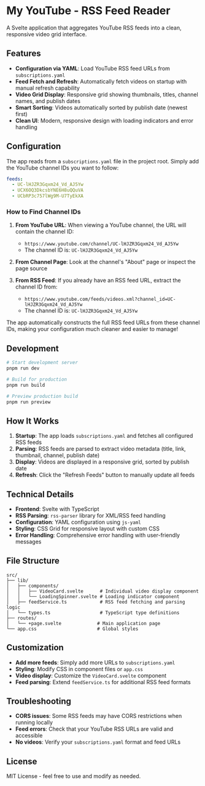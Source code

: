 # My YouTube - RSS Feed Reader

A Svelte application that aggregates YouTube RSS feeds into a clean, responsive video grid interface.

## Features

- **Configuration via YAML**: Load YouTube RSS feed URLs from `subscriptions.yaml`
- **Feed Fetch and Refresh**: Automatically fetch videos on startup with manual refresh capability
- **Video Grid Display**: Responsive grid showing thumbnails, titles, channel names, and publish dates
- **Smart Sorting**: Videos automatically sorted by publish date (newest first)
- **Clean UI**: Modern, responsive design with loading indicators and error handling

## Configuration

The app reads from a `subscriptions.yaml` file in the project root. Simply add the YouTube channel IDs you want to follow:

```yaml
feeds:
  - UC-lHJZR3Gqxm24_Vd_AJ5Yw
  - UCX6OQ3DkcsbYNE6H8uQQuVA
  - UCbRP3c757lWg9M-U7TyEkXA
```

### How to Find Channel IDs

1. **From YouTube URL**: When viewing a YouTube channel, the URL will contain the channel ID:
   - `https://www.youtube.com/channel/UC-lHJZR3Gqxm24_Vd_AJ5Yw`
   - The channel ID is: `UC-lHJZR3Gqxm24_Vd_AJ5Yw`

2. **From Channel Page**: Look at the channel's "About" page or inspect the page source

3. **From RSS Feed**: If you already have an RSS feed URL, extract the channel ID from:
   - `https://www.youtube.com/feeds/videos.xml?channel_id=UC-lHJZR3Gqxm24_Vd_AJ5Yw`
   - The channel ID is: `UC-lHJZR3Gqxm24_Vd_AJ5Yw`

The app automatically constructs the full RSS feed URLs from these channel IDs, making your configuration much cleaner and easier to manage!

## Development

```bash
# Start development server
pnpm run dev

# Build for production
pnpm run build

# Preview production build
pnpm run preview
```

## How It Works

1. **Startup**: The app loads `subscriptions.yaml` and fetches all configured RSS feeds
2. **Parsing**: RSS feeds are parsed to extract video metadata (title, link, thumbnail, channel, publish date)
3. **Display**: Videos are displayed in a responsive grid, sorted by publish date
4. **Refresh**: Click the "Refresh Feeds" button to manually update all feeds

## Technical Details

- **Frontend**: Svelte with TypeScript
- **RSS Parsing**: `rss-parser` library for XML/RSS feed handling
- **Configuration**: YAML configuration using `js-yaml`
- **Styling**: CSS Grid for responsive layout with custom CSS
- **Error Handling**: Comprehensive error handling with user-friendly messages

## File Structure

```
src/
├── lib/
│   ├── components/
│   │   ├── VideoCard.svelte      # Individual video display component
│   │   └── LoadingSpinner.svelte # Loading indicator component
│   ├── feedService.ts            # RSS feed fetching and parsing logic
│   └── types.ts                  # TypeScript type definitions
├── routes/
│   └── +page.svelte             # Main application page
└── app.css                      # Global styles
```

## Customization

- **Add more feeds**: Simply add more URLs to `subscriptions.yaml`
- **Styling**: Modify CSS in component files or `app.css`
- **Video display**: Customize the `VideoCard.svelte` component
- **Feed parsing**: Extend `feedService.ts` for additional RSS feed formats

## Troubleshooting

- **CORS issues**: Some RSS feeds may have CORS restrictions when running locally
- **Feed errors**: Check that your YouTube RSS URLs are valid and accessible
- **No videos**: Verify your `subscriptions.yaml` format and feed URLs

## License

MIT License - feel free to use and modify as needed.
